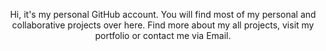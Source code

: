 <div align="center">
<p>Hi, it's my personal GitHub account. You will find most of my personal and collaborative projects over here. Find more about my all projects, visit my portfolio or contact me via Email.</p>
<div>
